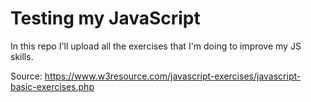 # Testing my JavaScript

In this repo I'll upload all the exercises that I'm doing to improve my JS skills.

Source: https://www.w3resource.com/javascript-exercises/javascript-basic-exercises.php
